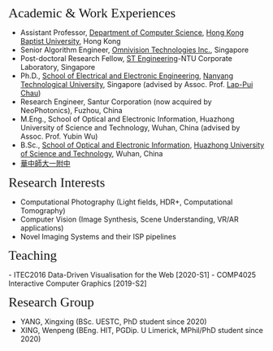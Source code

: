 
<p><span style="font-family:georgia,serif;"><span style="font-size:26px;">Academic & Work Experiences</span></span></p>

- Assistant Professor, [Department of Computer Science](https://www.comp.hkbu.edu.hk/), [Hong Kong Baptist University](https://www.hkbu.edu.hk/), Hong Kong
- Senior Algorithm Engineer, [Omnivision Technologies Inc.](https://www.ovt.com/), Singapore
- Post-doctoral Research Fellow, [ST Engineering](https://www.stengg.com/)-NTU Corporate Laboratory, Singapore
- Ph.D., [School of Electrical and Electronic Engineering](http://www.eee.ntu.edu.sg/), [Nanyang Technological University](http://www.eee.ntu.edu.sg/), Singapore (advised by Assoc. Prof. [Lap-Pui Chau](https://www.ntu.edu.sg/home/elpchau/))
- Research Engineer, Santur Corporation (now acquired by NeoPhotonics), Fuzhou, China
- M.Eng., School of Optical and Electronic Information, Huazhong University of Science and Technology, Wuhan, China (advised by Assoc. Prof. Yubin Wu)
- B.Sc., [School of Optical and Electronic Information](http://oei.hust.edu.cn/), [Huazhong University of Science and Technology](http://www.hust.edu.cn/), Wuhan, China
- [華中師大一附中](http://www.hzsdyfz.com.cn/Category_1/Index.aspx)

<p><span style="font-family:georgia,serif;"><span style="font-size:26px;">Research Interests</span></span></p>

- Computational Photography (Light fields, HDR+, Computational Tomography)
- Computer Vision (Image Synthesis, Scene Understanding, VR/AR applications)
- Novel Imaging Systems and their ISP pipelines

<p><span style="font-family:georgia,serif; font-size:26px;">Teaching</span></p>
- ITEC2016 Data-Driven Visualisation for the Web [2020-S1] 
- COMP4025 Interactive Computer Graphics [2019-S2] 

<p><span style="font-family: georgia, serif; font-size: 26px;">Research Group</span></p>

- YANG, Xingxing (BSc. UESTC, PhD student since 2020)
- XING, Wenpeng (BEng. HIT, PGDip. U Limerick, MPhil/PhD student since 2020)
